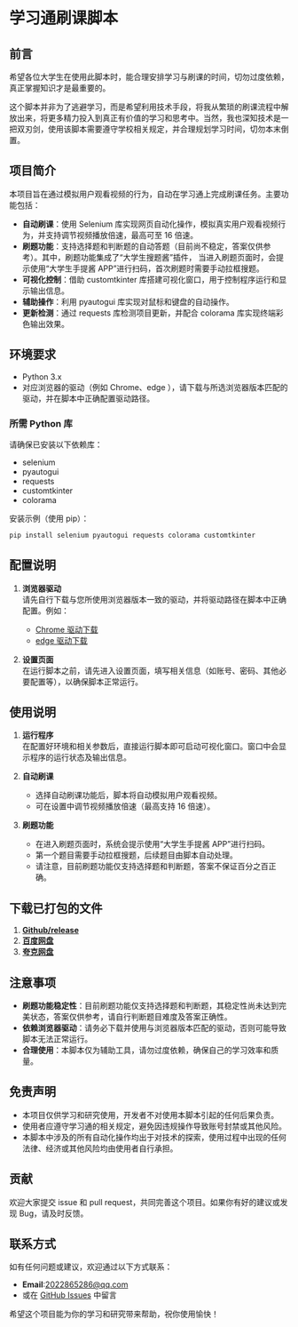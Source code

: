 # 学习通刷课脚本

## 前言

希望各位大学生在使用此脚本时，能合理安排学习与刷课的时间，切勿过度依赖，真正掌握知识才是最重要的。

这个脚本并非为了逃避学习，而是希望利用技术手段，将我从繁琐的刷课流程中解放出来，将更多精力投入到真正有价值的学习和思考中。当然，我也深知技术是一把双刃剑，使用该脚本需要遵守学校相关规定，并合理规划学习时间，切勿本末倒置。

## 项目简介

本项目旨在通过模拟用户观看视频的行为，自动在学习通上完成刷课任务。主要功能包括：
- **自动刷课**：使用 Selenium 库实现网页自动化操作，模拟真实用户观看视频行为，并支持调节视频播放倍速，最高可至 16 倍速。
- **刷题功能**：支持选择题和判断题的自动答题（目前尚不稳定，答案仅供参考）。其中，刷题功能集成了“大学生搜题酱”插件，
  当进入刷题页面时，会提示使用“大学生手提酱 APP”进行扫码，首次刷题时需要手动拉框搜题。
- **可视化控制**：借助 customtkinter 库搭建可视化窗口，用于控制程序运行和显示输出信息。
- **辅助操作**：利用 pyautogui 库实现对鼠标和键盘的自动操作。
- **更新检测**：通过 requests 库检测项目更新，并配合 colorama 库实现终端彩色输出效果。

## 环境要求

- Python 3.x
- 对应浏览器的驱动（例如 Chrome、edge ），请下载与所选浏览器版本匹配的驱动，并在脚本中正确配置驱动路径。

### 所需 Python 库

请确保已安装以下依赖库：

- selenium
- pyautogui
- requests
- customtkinter
- colorama

安装示例（使用 pip）：

```bash
pip install selenium pyautogui requests colorama customtkinter
```

## 配置说明

1. **浏览器驱动**  
   请先自行下载与您所使用浏览器版本一致的驱动，并将驱动路径在脚本中正确配置。例如：  
   - [Chrome 驱动下载](https://googlechromelabs.github.io/chrome-for-testing/)
   - [edge 驱动下载](https://developer.microsoft.com/zh-cn/microsoft-edge/tools/webdriver?form=MA13LH&exp=e00)

2. **设置页面**  
   在运行脚本之前，请先进入设置页面，填写相关信息（如账号、密码、其他必要配置等），以确保脚本正常运行。

## 使用说明

1. **运行程序**  
   在配置好环境和相关参数后，直接运行脚本即可启动可视化窗口。窗口中会显示程序的运行状态及输出信息。

2. **自动刷课**  
   - 选择自动刷课功能后，脚本将自动模拟用户观看视频。
   - 可在设置中调节视频播放倍速（最高支持 16 倍速）。

3. **刷题功能**  
   - 在进入刷题页面时，系统会提示使用“大学生手提酱 APP”进行扫码。
   - 第一个题目需要手动拉框搜题，后续题目由脚本自动处理。
   - 请注意，目前刷题功能仅支持选择题和判断题，答案不保证百分之百正确。


## 下载已打包的文件
1. [**Github/release**](https://github.com/Mortal004/Xuexitong_shuake/releases)
2. [ **百度网盘**](https://pan.baidu.com/s/1NYUk5kQgycVq2Nw3fBl_QQ?pwd=1234) 
3. [**夸克网盘**](https://pan.quark.cn/s/66b1297a286f)

## 注意事项

- **刷题功能稳定性**：目前刷题功能仅支持选择题和判断题，其稳定性尚未达到完美状态，答案仅供参考，请自行判断题目难度及答案正确性。
- **依赖浏览器驱动**：请务必下载并使用与浏览器版本匹配的驱动，否则可能导致脚本无法正常运行。
- **合理使用**：本脚本仅为辅助工具，请勿过度依赖，确保自己的学习效率和质量。

## 免责声明

- 本项目仅供学习和研究使用，开发者不对使用本脚本引起的任何后果负责。
- 使用者应遵守学习通的相关规定，避免因违规操作导致账号封禁或其他风险。
- 本脚本中涉及的所有自动化操作均出于对技术的探索，使用过程中出现的任何法律、经济或其他风险均由使用者自行承担。

## 贡献

欢迎大家提交 issue 和 pull request，共同完善这个项目。如果你有好的建议或发现 Bug，请及时反馈。

## 联系方式

如有任何问题或建议，欢迎通过以下方式联系：
- **Email**:2022865286@qq.com
- 或在 [GitHub Issues](https://github.com/Mortal004/Xuexitong_shuake/issues) 中留言


希望这个项目能为你的学习和研究带来帮助，祝你使用愉快！
